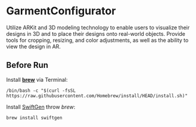 # GarmentConfigurator
Utilize ARKit and 3D modeling technology to enable users to visualize their designs in 3D and to place their designs onto real-world objects. Provide tools for cropping, resizing, and color adjustments, as well as the ability to view the design in AR.

## Before Run
Install **[brew](https://brew.sh)** via Terminal:
```
/bin/bash -c "$(curl -fsSL https://raw.githubusercontent.com/Homebrew/install/HEAD/install.sh)"
```
Install [SwiftGen](https://github.com/SwiftGen/SwiftGen) throw *brew*:
```
brew install swiftgen
```
